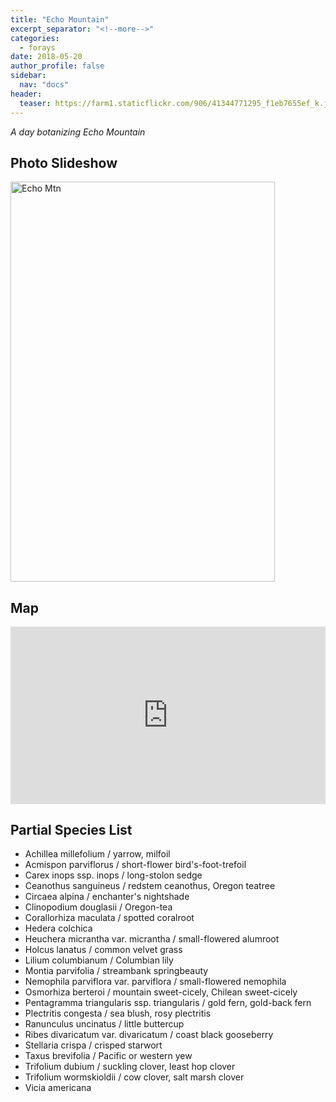 ```yaml
---
title: "Echo Mountain"
excerpt_separator: "<!--more-->"
categories:
  - forays
date: 2018-05-20
author_profile: false
sidebar:
  nav: "docs"
header:
  teaser: https://farm1.staticflickr.com/906/41344771295_f1eb7655ef_k.jpg
---
```


*A day botanizing Echo Mountain*

## Photo Slideshow
<a data-flickr-embed="true"  href="https://www.flickr.com/photos/156212250@N04/albums/72157697053804045" title="Echo Mtn"><img src="https://farm1.staticflickr.com/955/41524507284_589122ebd6_z.jpg" width="423" height="640" alt="Echo Mtn"></a><script async src="//embedr.flickr.com/assets/client-code.js" charset="utf-8"></script>

## Map
<style>.embed-container { position: relative; padding-bottom: 56.25%; height: 0; overflow: hidden; max-width: 100%; } .embed-container iframe, .embed-container object, .embed-container embed { position: absolute; top: 0; left: 0; width: 100%; height: 100%; }</style><div class='embed-container'><iframe src='http://www.arcgis.com/apps/webappviewer/index.html?id=caaf617bce164d60b4a4b87e7e5937c4&extent=-13593580.0616%2C6013224.8411%2C-13589911.0843%2C6014882.5691%2C102100' frameborder='0' allowfullscreen></iframe></div>

## Partial Species List
- Achillea millefolium / yarrow, milfoil
- Acmispon parviflorus / short-flower bird's-foot-trefoil
- Carex inops ssp. inops / long-stolon sedge
- Ceanothus sanguineus / redstem ceanothus, Oregon teatree
- Circaea alpina / enchanter's nightshade
- Clinopodium douglasii / Oregon-tea
- Corallorhiza maculata / spotted coralroot
- Hedera colchica
- Heuchera micrantha var. micrantha / small-flowered alumroot
- Holcus lanatus / common velvet grass
- Lilium columbianum / Columbian lily
- Montia parvifolia / streambank springbeauty
- Nemophila parviflora var. parviflora / small-flowered nemophila
- Osmorhiza berteroi / mountain sweet-cicely, Chilean sweet-cicely
- Pentagramma triangularis ssp. triangularis / gold fern, gold-back fern
- Plectritis congesta / sea blush, rosy plectritis
- Ranunculus uncinatus / little buttercup
- Ribes divaricatum var. divaricatum / coast black gooseberry
- Stellaria crispa / crisped starwort
- Taxus brevifolia / Pacific or western yew
- Trifolium dubium / suckling clover, least hop clover
- Trifolium wormskioldii / cow clover, salt marsh clover
- Vicia americana




